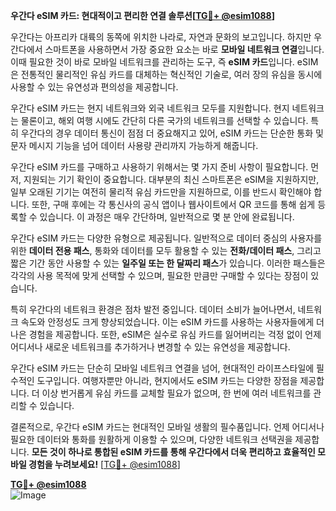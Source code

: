 **우간다 eSIM 카드: 현대적이고 편리한 연결 솔루션[[TG💪+ @esim1088](https://t.me/s/esim1088)]**

우간다는 아프리카 대륙의 동쪽에 위치한 나라로, 자연과 문화의 보고입니다. 하지만 우간다에서 스마트폰을 사용하면서 가장 중요한 요소는 바로 **모바일 네트워크 연결**입니다. 이때 필요한 것이 바로 모바일 네트워크를 관리하는 도구, 즉 **eSIM 카드**입니다. eSIM은 전통적인 물리적인 유심 카드를 대체하는 혁신적인 기술로, 여러 장의 유심을 동시에 사용할 수 있는 유연성과 편의성을 제공합니다.

우간다 eSIM 카드는 현지 네트워크와 외국 네트워크 모두를 지원합니다. 현지 네트워크는 물론이고, 해외 여행 시에도 간단히 다른 국가의 네트워크를 선택할 수 있습니다. 특히 우간다의 경우 데이터 통신이 점점 더 중요해지고 있어, eSIM 카드는 단순한 통화 및 문자 메시지 기능을 넘어 데이터 사용량 관리까지 가능하게 해줍니다.

우간다 eSIM 카드를 구매하고 사용하기 위해서는 몇 가지 준비 사항이 필요합니다. 먼저, 지원되는 기기 확인이 중요합니다. 대부분의 최신 스마트폰은 eSIM을 지원하지만, 일부 오래된 기기는 여전히 물리적 유심 카드만을 지원하므로, 이를 반드시 확인해야 합니다. 또한, 구매 후에는 각 통신사의 공식 앱이나 웹사이트에서 QR 코드를 통해 쉽게 등록할 수 있습니다. 이 과정은 매우 간단하며, 일반적으로 몇 분 안에 완료됩니다.

우간다 eSIM 카드는 다양한 유형으로 제공됩니다. 일반적으로 데이터 중심의 사용자를 위한 **데이터 전용 패스**, 통화와 데이터를 모두 활용할 수 있는 **전화/데이터 패스**, 그리고 짧은 기간 동안 사용할 수 있는 **일주일 또는 한 달짜리 패스**가 있습니다. 이러한 패스들은 각각의 사용 목적에 맞게 선택할 수 있으며, 필요한 만큼만 구매할 수 있다는 장점이 있습니다.

특히 우간다의 네트워크 환경은 점차 발전 중입니다. 데이터 소비가 늘어나면서, 네트워크 속도와 안정성도 크게 향상되었습니다. 이는 eSIM 카드를 사용하는 사용자들에게 더 나은 경험을 제공합니다. 또한, eSIM은 실수로 유심 카드를 잃어버리는 걱정 없이 언제 어디서나 새로운 네트워크를 추가하거나 변경할 수 있는 유연성을 제공합니다.

우간다 eSIM 카드는 단순히 모바일 네트워크 연결을 넘어, 현대적인 라이프스타일에 필수적인 도구입니다. 여행자뿐만 아니라, 현지에서도 eSIM 카드는 다양한 장점을 제공합니다. 더 이상 번거롭게 유심 카드를 교체할 필요가 없으며, 한 번에 여러 네트워크를 관리할 수 있습니다.

결론적으로, 우간다 eSIM 카드는 현대적인 모바일 생활의 필수품입니다. 언제 어디서나 필요한 데이터와 통화를 원활하게 이용할 수 있으며, 다양한 네트워크 선택권을 제공합니다. **모든 것이 하나로 통합된 eSIM 카드를 통해 우간다에서 더욱 편리하고 효율적인 모바일 경험을 누려보세요!** [[TG💪+ @esim1088](https://t.me/s/esim1088)]

**[TG💪+ @esim1088](https://t.me/s/esim1088)**  
![Image](https://i.postimg.cc/Y0z9fWf4/image.png)